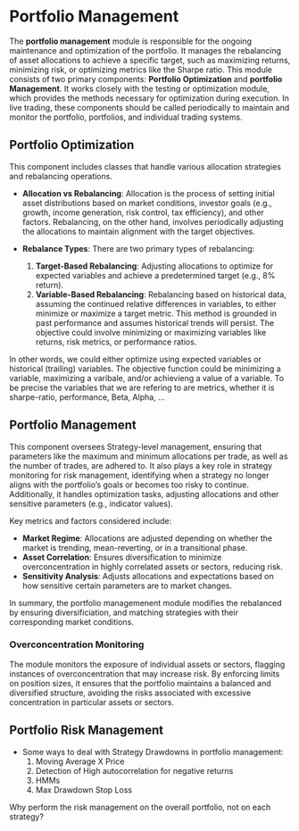 # Portfolio Management

The **portfolio management** module is responsible for the ongoing maintenance and optimization of the portfolio. It manages the rebalancing of asset allocations to achieve a specific target, such as maximizing returns, minimizing risk, or optimizing metrics like the Sharpe ratio. This module consists of two primary components: **Portfolio Optimization** and **portfolio Management**. It works closely with the testing or optimization module, which provides the methods necessary for optimization during execution. In live trading, these components should be called periodically to maintain and monitor the portfolio, portfolios, and individual trading systems.

## Portfolio Optimization

This component includes classes that handle various allocation strategies and rebalancing operations.

- **Allocation vs Rebalancing**: Allocation is the process of setting initial asset distributions based on market conditions, investor goals (e.g., growth, income generation, risk control, tax efficiency), and other factors. Rebalancing, on the other hand, involves periodically adjusting the allocations to maintain alignment with the target objectives.

- **Rebalance Types**: There are two primary types of rebalancing:
  1. **Target-Based Rebalancing**: Adjusting allocations to optimize for expected variables and achieve a predetermined target (e.g., 8% return).
  2. **Variable-Based Rebalancing**: Rebalancing based on historical data, assuming the continued relative differences in variables, to either minimize or maximize a target metric. This method is grounded in past performance and assumes historical trends will persist. The objective could involve minimizing or maximizing variables like returns, risk metrics, or performance ratios.

In other words, we could either optimize using expected variables or historical (trailing) variables. The objective function could be minimizing a variable, maximizing a varibale, and/or achievieng a value of a variable. To be precise the variables that we are refering to are metrics, whether it is sharpe-ratio, performance, Beta, Alpha, ...

## Portfolio Management

This component oversees Strategy-level management, ensuring that parameters like the maximum and minimum allocations per trade, as well as the number of trades, are adhered to. It also plays a key role in strategy monitoring for risk management, identifying when a strategy no longer aligns with the portfolio’s goals or becomes too risky to continue. Additionally, it handles optimization tasks, adjusting allocations and other sensitive parameters (e.g., indicator values).

Key metrics and factors considered include:

- **Market Regime**: Allocations are adjusted depending on whether the market is trending, mean-reverting, or in a transitional phase.
- **Asset Correlation**: Ensures diversification to minimize overconcentration in highly correlated assets or sectors, reducing risk.
- **Sensitivity Analysis**: Adjusts allocations and expectations based on how sensitive certain parameters are to market changes.

In summary, the portfolio managemenent module modifies the rebalanced by ensuring diversificiation, and matching strategies with their corresponding market conditions.

### Overconcentration Monitoring

The module monitors the exposure of individual assets or sectors, flagging instances of overconcentration that may increase risk. By enforcing limits on position sizes, it ensures that the portfolio maintains a balanced and diversified structure, avoiding the risks associated with excessive concentration in particular assets or sectors.


## Portfolio Risk Management

- Some ways to deal with Strategy Drawdowns in portfolio management:
	1. Moving Average X Price
	2. Detection of High autocorrelation for negative returns
	3. HMMs 
	4. Max Drawdown Stop Loss

Why perform the risk management on the overall portfolio, not on each strategy?


